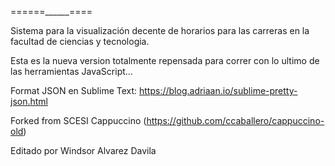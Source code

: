 ======______====

Sistema para la visualización decente de horarios para las carreras en la 
facultad de ciencias y tecnologia.

Esta es la nueva version totalmente repensada para correr con lo ultimo de las
herramientas JavaScript...

Format JSON en Sublime Text: https://blog.adriaan.io/sublime-pretty-json.html

Forked from SCESI Cappuccino (https://github.com/ccaballero/cappuccino-old)

Editado por Windsor Alvarez Davila



